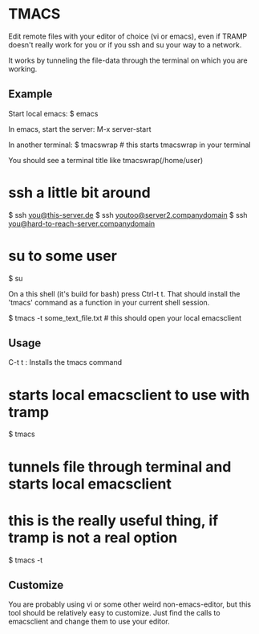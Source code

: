# TMACS #

Edit remote files with your editor of choice (vi or emacs), even if
TRAMP doesn't really work for you or if you ssh and su your way to a
network.

It works by tunneling the file-data through the terminal on which you
are working.

## Example ##

Start local emacs:
 $ emacs

In emacs, start the server:
 M-x server-start
 
In another terminal:
 $ tmacswrap    # this starts tmacswrap in your terminal

You should see a terminal title like tmacswrap(/home/user)

 # ssh a little bit around
 $ ssh you@this-server.de
 $ ssh youtoo@server2.companydomain
 $ ssh you@hard-to-reach-server.companydomain

 # su to some user
 $ su

On a this shell (it's build for bash) press Ctrl-t t. That should install
the 'tmacs' command as a function in your current shell session.

 $ tmacs -t some_text_file.txt   # this should open your local emacsclient
 
## Usage ##

C-t t : Installs the tmacs command

 # starts local emacsclient to use with tramp
 $ tmacs <file>
 
 # tunnels file through terminal and starts local emacsclient
 # this is the really useful thing, if tramp is not a real option
 $ tmacs -t <file>
 
## Customize ##

You are probably using vi or some other weird non-emacs-editor, but
this tool should be relatively easy to customize. Just find the
calls to emacsclient and change them to use your editor.
